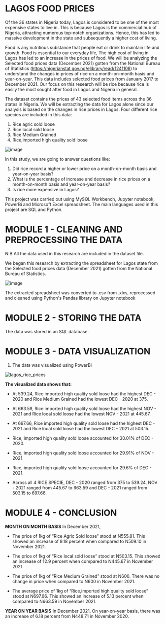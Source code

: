 # LAGOS FOOD PRICES
Of the 36 states in Nigeria today, Lagos is considered to be one of the most expensive states to live in. This is because Lagos is the commercial hub of Nigeria, attracting numerous top-notch organizations. Hence, this has led to massive development in the state and subsequently a higher cost of living.



Food is any nutritious substance that people eat or drink to maintain life and growth. Food is essential to our everyday life, The high cost of living in Lagos has led to an increase in the prices of food. 
We will be analyzing the Selected food prices data (December 2021) gotten from the National Bureau of Statistics (https://nigerianstat.gov.ng/elibrary/read/1241108) to understand the changes in prices of rice on a month-on-month basis and year-on-year. 
This data includes selected food prices from January 2017 to December 2021.
Our focus on this research will be rice because rice is easily the most sought after food in Lagos and Nigeria in general.



The dataset contains the prices of 43 selected food items across the 36 states in Nigeria. We will be extracting the data for Lagos alone since our analysis is based on the changes in rice prices in Lagos.
Four different rice species are included in this data:
1. Rice agric sold loose
2. Rice local sold loose
3. Rice Medium Grained
4. Rice,imported high quality sold loose

![image](https://user-images.githubusercontent.com/98736158/154783711-aa484c6b-255a-421c-9c60-5942c4d9834c.png)



In this study, we are going to answer questions like: 
1. Did rice record a higher or lower price on a month-on-month basis and year-on-year basis?
2. What is the percentage of increase and decrease in rice prices on a month-on-month basis and year-on-year basis?
3. Is rice more expensive in Lagos?



This project was carried out using MySQL Workbench, Jupyter notebook, PowerBi and Microsoft Excel spreadsheet. The main languages used in this project are SQL and Python.



# MODULE 1 - CLEANING AND PREPROCESSING THE DATA
N.B All the data used in this research are included in the dataset file.



We began this research by extracting the spreadsheet for Lagos state from the Selected food prices data (December 2021) gotten from the National Bureau of Statistics.



![image](https://user-images.githubusercontent.com/98736158/154784262-fff2f5ea-1919-4002-82c5-668b9b730ab8.png)



The extracted spreadsheet was converted to .csv from .xlxs, reprocessed and cleaned using Python's Pandas library on Jupyter notebook


# MODULE 2 - STORING THE DATA



The data was stored in an SQL database.


# MODULE 3 - DATA VISUALIZATION
1. The data was visualized using PowerBi



![lagos_rice_prices](https://user-images.githubusercontent.com/98736158/154831998-0469c05f-21d1-4f01-a699-40e6c307e1a4.JPG)



**The visualized data shows that:**



- At 539.24, Rice imported high quality sold loose had the highest DEC - 2020 and Rice Medium Grained had the lowest DEC - 2020 at 375.



- At 663.59, Rice imported high quality sold loose had the highest NOV - 2021 and Rice local sold loose had the lowest NOV - 2021 at 445.67.



- At 697.66, Rice imported high quality sold loose had the highest DEC - 2021 and Rice local sold loose had the lowest DEC - 2021 at 503.15.



- Rice, imported high quality sold loose accounted for 30.01% of DEC - 2020.



- Rice, imported high quality sold loose accounted for 29.91% of NOV - 2021.



- Rice, imported high quality sold loose accounted for 29.6% of DEC - 2021.



- Across all 4 RICE SPECIE, DEC - 2020 ranged from 375 to 539.24, NOV - 2021 ranged from 445.67 to 663.59 and DEC - 2021 ranged from 503.15 to 697.66.



# MODULE 4 - CONCLUSION



**MONTH ON MONTH BASIS**
In December 2021, 


- The price of 1kg of “Rice Agric Sold loose” stood at N555.81. This showed an increase of 9.18 percent when compared to N509.10 in November 2021.


- The price of 1kg of “Rice local sold loose” stood at N503.15. This showed an increase of 12.9 percent when compared to N445.67 in November 2021. 


- The price of 1kg of “Rice Medium Grained” stood at N600. There was no change in price when compared to N600 in November 2021. 


- The average price of 1kg of “Rice,imported high quality sold loose” stood at N697.66. This showed an increase of 5.13 percent when compared to N663.59 in November 2021. 


**YEAR ON YEAR BASIS**
In December 2021,
On year-on-year basis, there was an increase of 6.18 percent from N448.71 in November 2020.
